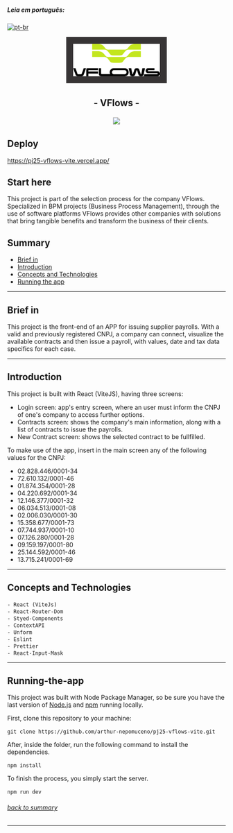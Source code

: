 ##### **Leia em português:**
[![pt-br](https://img.shields.io/badge/lang-pt--br-yellow.svg)](https://github.com/arthur-nepomuceno/pj25-vflows-vite/blob/master/README-pt-br.md)

<p align="center">
   <img src="src/assets/images/logo.png" alt="VFlows" width="200px" style="background:#373435; padding:16px"/>
</p>

## <p align = "center">  - VFlows - </p>

<p align = "center">
   <img src="https://img.shields.io/badge/author-Arthur Nepomuceno-093D04?style=flat-square" />
</p>

## Deploy

https://pj25-vflows-vite.vercel.app/

## Start here

This project is part of the selection process for the company VFlows.
Specialized in BPM projects (Business Process Management), through the use of software platforms 
VFlows provides other companies with solutions that bring tangible benefits and transform the business of their clients. 

## Summary
   - [Brief in](#brief-in)
   - [Introduction](#introduction)
   - [Concepts and Technologies](#concepts-and-technologies)
   - [Running the app](#running-the-app)

***


## Brief in
   This project is the front-end of an APP for issuing supplier payrolls.
   With a valid and previously registered CNPJ, a company can connect, visualize the available contracts
   and then issue a payroll, with values, date and tax data specifics for each case.
   
***

## Introduction
   This project is built with React (ViteJS), having three screens:
   - Login screen: app's entry screen, where an user must inform the CNPJ of one's company to access further options.
   - Contracts screen: shows the company's main information, along with a list of contracts to issue the payrolls.
   - New Contract screen: shows the selected contract to be fullfilled.
   
   To make use of the app, insert in the main screen any of the following values for the CNPJ:
   - 02.828.446/0001-34
   - 72.610.132/0001-46
   - 01.874.354/0001-28
   - 04.220.692/0001-34
   - 12.146.377/0001-32
   - 06.034.513/0001-08
   - 02.006.030/0001-30
   - 15.358.677/0001-73
   - 07.744.937/0001-10
   - 07.126.280/0001-28
   - 09.159.197/0001-80
   - 25.144.592/0001-46
   - 13.715.241/0001-69
   
***

## Concepts and Technologies
    - React (ViteJs)
    - React-Router-Dom
    - Styed-Components
    - ContextAPI
    - Unform
    - Eslint
    - Prettier
    - React-Input-Mask

***

## Running-the-app
This project was built with Node Package Manager, so be sure you have the last version of [Node.js](https://nodejs.org/en/download/) and [npm](https://www.npmjs.com/) running locally.

First, clone this repository to your machine:

```
git clone https://github.com/arthur-nepomuceno/pj25-vflows-vite.git
```

After, inside the folder, run the following command to install the dependencies.

```
npm install
```

To finish the process, you simply start the server.
```
npm run dev
```
###### [back to summary](#summary)
***
